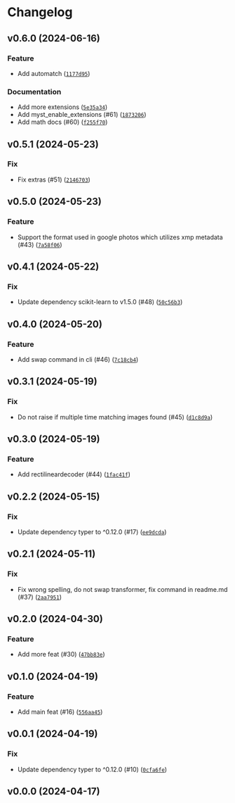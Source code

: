 # Changelog

## v0.6.0 (2024-06-16)

### Feature

- Add automatch ([`1177d95`](https://github.com/34j/vr180-convert/commit/1177d956a65b8a56a3ac9dbef10ef546f2740ec0))

### Documentation

- Add more extensions ([`5e35a34`](https://github.com/34j/vr180-convert/commit/5e35a34c8092918c861e5577dd45d7281408b683))
- Add myst_enable_extensions (#61) ([`1873206`](https://github.com/34j/vr180-convert/commit/1873206dc6bfc1f09f54b25a17d1af318d2a2e80))
- Add math docs (#60) ([`f255f70`](https://github.com/34j/vr180-convert/commit/f255f70cecfdce110bc1729587bfa3688cc8d551))

## v0.5.1 (2024-05-23)

### Fix

- Fix extras (#51) ([`2146703`](https://github.com/34j/vr180-convert/commit/21467032ef59da0a066523d4e00085f0b22902e8))

## v0.5.0 (2024-05-23)

### Feature

- Support the format used in google photos which utilizes xmp metadata (#43) ([`7a58f06`](https://github.com/34j/vr180-convert/commit/7a58f06df3fd71bea6de204c028c54d9e0a795bd))

## v0.4.1 (2024-05-22)

### Fix

- Update dependency scikit-learn to v1.5.0 (#48) ([`50c56b3`](https://github.com/34j/vr180-convert/commit/50c56b37d1f1392d2d03fcb61deb2521978bd652))

## v0.4.0 (2024-05-20)

### Feature

- Add swap command in cli (#46) ([`7c18cb4`](https://github.com/34j/vr180-convert/commit/7c18cb44396ab4af996f9e196afa3bf950c4a955))

## v0.3.1 (2024-05-19)

### Fix

- Do not raise if multiple time matching images found (#45) ([`d1c8d9a`](https://github.com/34j/vr180-convert/commit/d1c8d9ae407279778517394a04a0acaa8fa1a486))

## v0.3.0 (2024-05-19)

### Feature

- Add rectilineardecoder (#44) ([`1fac41f`](https://github.com/34j/vr180-convert/commit/1fac41f4235e7354753cd6fd9a59e5bafe942ffc))

## v0.2.2 (2024-05-15)

### Fix

- Update dependency typer to ^0.12.0 (#17) ([`ee9dcda`](https://github.com/34j/vr180-convert/commit/ee9dcda44345213f34a8bd61a59b9a13be37aaf7))

## v0.2.1 (2024-05-11)

### Fix

- Fix wrong spelling, do not swap transformer, fix command in readme.md (#37) ([`2aa7951`](https://github.com/34j/vr180-convert/commit/2aa79515a49a39a4b7cf34f7cbd71b5f72902175))

## v0.2.0 (2024-04-30)

### Feature

- Add more feat (#30) ([`47bb83e`](https://github.com/34j/vr180-convert/commit/47bb83eb3ff737f6637ca0cea5ecf158c5f4d46c))

## v0.1.0 (2024-04-19)

### Feature

- Add main feat (#16) ([`556aa45`](https://github.com/34j/vr180-convert/commit/556aa451237945965134be49da3382b264e38c40))

## v0.0.1 (2024-04-19)

### Fix

- Update dependency typer to ^0.12.0 (#10) ([`0cfa6fe`](https://github.com/34j/vr180-convert/commit/0cfa6fe9ce1c96bb31568cf033133b3c0ec7b0a5))

## v0.0.0 (2024-04-17)
